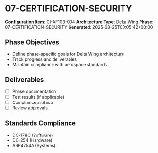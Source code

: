 # 07-CERTIFICATION-SECURITY

**Configuration Item**: CI-AF103-004
**Architecture Type**: Delta Wing
**Phase**: 07-CERTIFICATION-SECURITY
**Generated**: 2025-08-25T00:05:42+00:00

## Phase Objectives
- Define phase-specific goals for Delta Wing architecture
- Track progress and deliverables
- Maintain compliance with aerospace standards

## Deliverables
- [ ] Phase documentation
- [ ] Test results (if applicable)
- [ ] Compliance artifacts
- [ ] Review approvals

## Standards Compliance
- DO-178C (Software)
- DO-254 (Hardware)
- ARP4754A (Systems)
